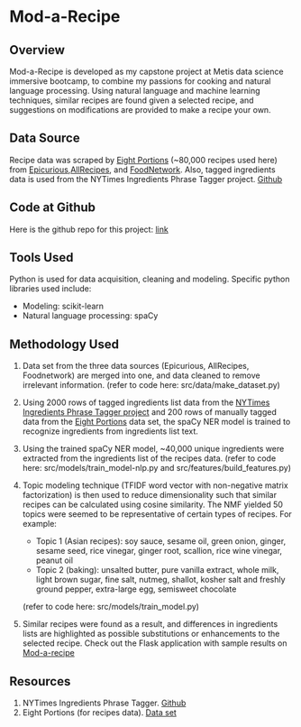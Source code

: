 # Mod-a-Recipe

## Overview
Mod-a-Recipe is developed as my capstone project at Metis data science immersive bootcamp, to combine my passions for cooking and natural language processing. Using natural language and machine learning techniques, similar recipes are found given a selected recipe, and suggestions on modifications are provided to make a recipe your own.

## Data Source
Recipe data was scraped by [Eight Portions](https://eightportions.com/datasets/Recipes/) (~80,000 recipes used here) from [Epicurious](https://www.epicurious.com/),[AllRecipes](https://www.allrecipes.com/), and [FoodNetwork](https://www.foodnetwork.com/).
Also, tagged ingredients data is used from the NYTimes Ingredients Phrase Tagger project. [Github](https://github.com/NYTimes/ingredient-phrase-tagger)

## Code at Github
Here is the github repo for this project: [link](https://github.com/pytgit/mod-a-recipe)

## Tools Used
Python is used for data acquisition, cleaning and modeling. Specific python libraries used include:
* Modeling: scikit-learn
* Natural language processing: spaCy

## Methodology Used
1. Data set from the three data sources (Epicurious, AllRecipes, Foodnetwork) are merged into one, and data cleaned to remove irrelevant information. (refer to code here: src/data/make_dataset.py)

2. Using 2000 rows of tagged ingredients list data from the [NYTimes Ingredients Phrase Tagger project](https://github.com/NYTimes/ingredient-phrase-tagger) and 200 rows of manually tagged data from the [Eight Portions](https://eightportions.com/datasets/Recipes/) data set, the spaCy NER model is trained to recognize ingredients from ingredients list text.

3. Using the trained spaCy NER model, ~40,000 unique ingredients were extracted from the ingredients list of the recipes data. (refer to code here: src/models/train_model-nlp.py and src/features/build_features.py)

3. Topic modeling technique (TFIDF word vector with non-negative matrix factorization) is then used to reduce dimensionality such that similar recipes can be calculated using cosine similarity. The NMF yielded 50 topics were seemed to be representative of certain types of recipes. For example:
   * Topic 1	(Asian recipes): soy sauce, sesame oil, green onion, ginger, sesame seed, rice vinegar, ginger root, scallion, rice wine vinegar, peanut oil
   * Topic 2	 (baking): unsalted butter, pure vanilla extract, whole milk, light brown sugar, fine salt, nutmeg, shallot, kosher salt and freshly ground pepper, extra-large egg, semisweet chocolate

   (refer to code here: src/models/train_model.py)

4. Similar recipes were found as a result, and differences in ingredients lists are highlighted as possible substitutions or enhancements to the selected recipe. Check out the Flask application with sample results on [Mod-a-recipe](https://mod-a-recipe.herokuapp.com/)

## Resources
1. NYTimes Ingredients Phrase Tagger. [Github](https://github.com/NYTimes/ingredient-phrase-tagger)
2. Eight Portions (for recipes data). [Data set](https://eightportions.com/datasets/Recipes/)
